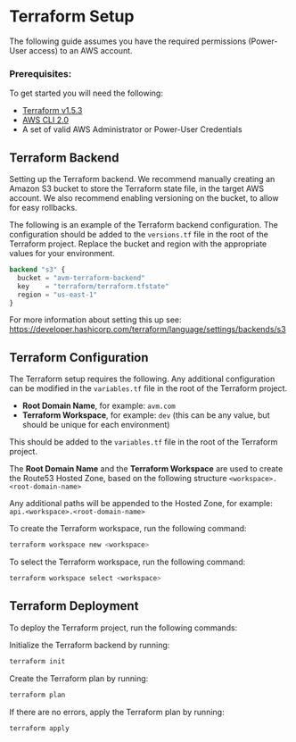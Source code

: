# Terraform Setup

The following guide assumes you have the required permissions (Power-User access) to an AWS account.

### Prerequisites:

To get started you will need the following:

- [Terraform v1.5.3](https://developer.hashicorp.com/terraform/downloads)
- [AWS CLI 2.0](https://aws.amazon.com/cli/)
- A set of valid AWS Administrator or Power-User Credentials

## Terraform Backend

Setting up the Terraform backend. We recommend manually creating an Amazon S3 bucket to store the Terraform state file, in the target AWS account. We also recommend enabling versioning on the bucket, to allow for easy rollbacks.

The following is an example of the Terraform backend configuration. The configuration should be added to the `versions.tf` file in the root of the Terraform project. Replace the bucket and region with the appropriate values for your environment.
```terraform
backend "s3" {
  bucket = "avm-terraform-backend"
  key    = "terraform/terraform.tfstate"
  region = "us-east-1"
}
```

For more information about setting this up see: https://developer.hashicorp.com/terraform/language/settings/backends/s3

## Terraform Configuration

The Terraform setup requires the following. Any additional configuration can be modified in the `variables.tf` file in the root of the Terraform project.
- **Root Domain Name**, for example: `avm.com`
- **Terraform Workspace**, for example: `dev` (this can be any value, but should be unique for each environment)

This should be added to the `variables.tf` file in the root of the Terraform project.

The **Root Domain Name** and the **Terraform Workspace** are used to create the Route53 Hosted Zone, based on the following structure `<workspace>.<root-domain-name>`

Any additional paths will be appended to the Hosted Zone, for example: `api.<workspace>.<root-domain-name>`

To create the Terraform workspace, run the following command:
```bash
terraform workspace new <workspace>
```

To select the Terraform workspace, run the following command:
```bash
terraform workspace select <workspace>
```

## Terraform Deployment

To deploy the Terraform project, run the following commands:

Initialize the Terraform backend by running:
```bash
terraform init
```

Create the Terraform plan by running:
```bash
terraform plan
```

If there are no errors, apply the Terraform plan by running:
```bash
terraform apply
```
